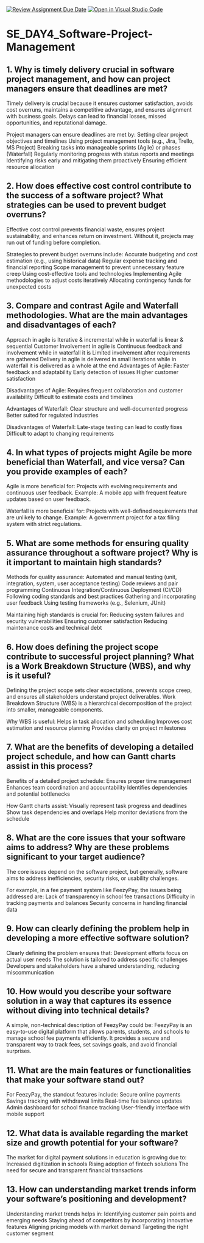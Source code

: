 [![Review Assignment Due Date](https://classroom.github.com/assets/deadline-readme-button-22041afd0340ce965d47ae6ef1cefeee28c7c493a6346c4f15d667ab976d596c.svg)](https://classroom.github.com/a/9pw6JKcu)
[![Open in Visual Studio Code](https://classroom.github.com/assets/open-in-vscode-2e0aaae1b6195c2367325f4f02e2d04e9abb55f0b24a779b69b11b9e10269abc.svg)](https://classroom.github.com/online_ide?assignment_repo_id=18923250&assignment_repo_type=AssignmentRepo)
# SE_DAY4_Software-Project-Management
## 1. Why is timely delivery crucial in software project management, and how can project managers ensure that deadlines are met?
  Timely delivery is crucial because it ensures customer satisfaction, avoids cost overruns, maintains a competitive advantage, and ensures alignment with business goals. Delays can lead to financial losses, missed opportunities, and reputational damage.

Project managers can ensure deadlines are met by:
Setting clear project objectives and timelines
Using project management tools (e.g., Jira, Trello, MS Project)
Breaking tasks into manageable sprints (Agile) or phases (Waterfall)
Regularly monitoring progress with status reports and meetings
Identifying risks early and mitigating them proactively
Ensuring efficient resource allocation

## 2. How does effective cost control contribute to the success of a software project? What strategies can be used to prevent budget overruns?
   Effective cost control prevents financial waste, ensures project sustainability, and enhances return on investment. Without it, projects may run out of funding before completion.

Strategies to prevent budget overruns include:
Accurate budgeting and cost estimation (e.g., using historical data)
Regular expense tracking and financial reporting
Scope management to prevent unnecessary feature creep
Using cost-effective tools and technologies
Implementing Agile methodologies to adjust costs iteratively
Allocating contingency funds for unexpected costs

## 3. Compare and contrast Agile and Waterfall methodologies. What are the main advantages and disadvantages of each?
Approach in agile is	Iterative & incremental	while in waterfall is linear & sequential
Customer Involvement in agile is	Continuous feedback and involvement while in waterfall it is 	Limited involvement after requirements are gathered
Delivery in agile is 	delivered in small iterations	while in waterfall it is delivered as a whole at the end
Advantages of Agile:
Faster feedback and adaptability
Early detection of issues
Higher customer satisfaction

Disadvantages of Agile:
Requires frequent collaboration and customer availability
Difficult to estimate costs and timelines

Advantages of Waterfall:
Clear structure and well-documented progress
Better suited for regulated industries

Disadvantages of Waterfall:
Late-stage testing can lead to costly fixes
Difficult to adapt to changing requirements

## 4. In what types of projects might Agile be more beneficial than Waterfall, and vice versa? Can you provide examples of each?
Agile is more beneficial for:
Projects with evolving requirements and continuous user feedback.
Example: A mobile app with frequent feature updates based on user feedback.

Waterfall is more beneficial for:
Projects with well-defined requirements that are unlikely to change.
Example: A government project for a tax filing system with strict regulations.

## 5. What are some methods for ensuring quality assurance throughout a software project? Why is it important to maintain high standards?
Methods for quality assurance:
Automated and manual testing (unit, integration, system, user acceptance testing)
Code reviews and pair programming
Continuous Integration/Continuous Deployment (CI/CD)
Following coding standards and best practices
Gathering and incorporating user feedback
Using testing frameworks (e.g., Selenium, JUnit)

Maintaining high standards is crucial for:
Reducing system failures and security vulnerabilities
Ensuring customer satisfaction
Reducing maintenance costs and technical debt

## 6. How does defining the project scope contribute to successful project planning? What is a Work Breakdown Structure (WBS), and why is it useful?
Defining the project scope sets clear expectations, prevents scope creep, and ensures all stakeholders understand project deliverables.
Work Breakdown Structure (WBS) is a hierarchical decomposition of the project into smaller, manageable components.

Why WBS is useful:
Helps in task allocation and scheduling
Improves cost estimation and resource planning
Provides clarity on project milestones

## 7. What are the benefits of developing a detailed project schedule, and how can Gantt charts assist in this process?
Benefits of a detailed project schedule:
Ensures proper time management
Enhances team coordination and accountability
Identifies dependencies and potential bottlenecks

How Gantt charts assist:
Visually represent task progress and deadlines
Show task dependencies and overlaps
Help monitor deviations from the schedule

## 8. What are the core issues that your software aims to address? Why are these problems significant to your target audience?
The core issues depend on the software project, but generally, software aims to address inefficiencies, security risks, or usability challenges.

For example, in a fee payment system like FeezyPay, the issues being addressed are:
Lack of transparency in school fee transactions
Difficulty in tracking payments and balances
Security concerns in handling financial data

## 9. How can clearly defining the problem help in developing a more effective software solution?
Clearly defining the problem ensures that:
Development efforts focus on actual user needs
The solution is tailored to address specific challenges
Developers and stakeholders have a shared understanding, reducing miscommunication

## 10. How would you describe your software solution in a way that captures its essence without diving into technical details?
A simple, non-technical description of FeezyPay could be:
FeezyPay is an easy-to-use digital platform that allows parents, students, and schools to manage school fee payments efficiently. It provides a secure and transparent way to track fees, set savings goals, and avoid financial surprises.

## 11. What are the main features or functionalities that make your software stand out?
For FeezyPay, the standout features include:
Secure online payments
Savings tracking with withdrawal limits
Real-time fee balance updates
Admin dashboard for school finance tracking
User-friendly interface with mobile support

## 12. What data is available regarding the market size and growth potential for your software?
The market for digital payment solutions in education is growing due to:
Increased digitization in schools
Rising adoption of fintech solutions
The need for secure and transparent financial transactions

## 13. How can understanding market trends inform your software’s positioning and development?
Understanding market trends helps in:
Identifying customer pain points and emerging needs
Staying ahead of competitors by incorporating innovative features
Aligning pricing models with market demand
Targeting the right customer segment
